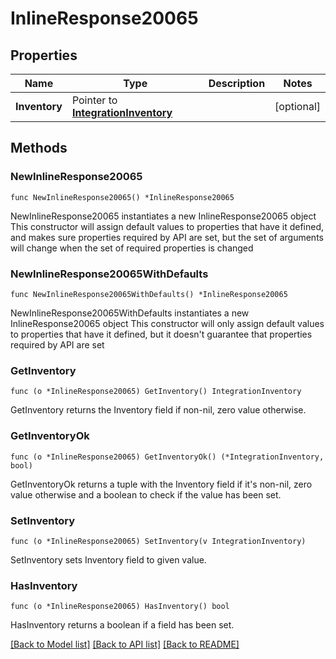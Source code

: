 # InlineResponse20065

## Properties

Name | Type | Description | Notes
------------ | ------------- | ------------- | -------------
**Inventory** | Pointer to [**IntegrationInventory**](integrationInventory.md) |  | [optional] 

## Methods

### NewInlineResponse20065

`func NewInlineResponse20065() *InlineResponse20065`

NewInlineResponse20065 instantiates a new InlineResponse20065 object
This constructor will assign default values to properties that have it defined,
and makes sure properties required by API are set, but the set of arguments
will change when the set of required properties is changed

### NewInlineResponse20065WithDefaults

`func NewInlineResponse20065WithDefaults() *InlineResponse20065`

NewInlineResponse20065WithDefaults instantiates a new InlineResponse20065 object
This constructor will only assign default values to properties that have it defined,
but it doesn't guarantee that properties required by API are set

### GetInventory

`func (o *InlineResponse20065) GetInventory() IntegrationInventory`

GetInventory returns the Inventory field if non-nil, zero value otherwise.

### GetInventoryOk

`func (o *InlineResponse20065) GetInventoryOk() (*IntegrationInventory, bool)`

GetInventoryOk returns a tuple with the Inventory field if it's non-nil, zero value otherwise
and a boolean to check if the value has been set.

### SetInventory

`func (o *InlineResponse20065) SetInventory(v IntegrationInventory)`

SetInventory sets Inventory field to given value.

### HasInventory

`func (o *InlineResponse20065) HasInventory() bool`

HasInventory returns a boolean if a field has been set.


[[Back to Model list]](../README.md#documentation-for-models) [[Back to API list]](../README.md#documentation-for-api-endpoints) [[Back to README]](../README.md)


